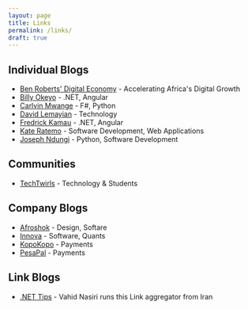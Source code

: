 ```yaml
---
layout: page
title: Links
permalink: /links/
draft: true
---
```


## Individual Blogs

- [Ben Roberts' Digital Economy](https://www.digitaleconomy.ke/blog) - Accelerating Africa's Digital Growth
- [Billy Okeyo](https://billy-okeyo.netlify.app/) - .NET, Angular
- [Carlvin Mwange](https://carlvinjerry.com/) - F#, Python
- [David Lemayian](https://davidlemayian.com/) - Technology
- [Fredrick Kamau](https://fredkamau.com/) - .NET, Angular
- [Kate Ratemo](https://kateratemo.co.ke/blog/) - Software Development, Web Applications
- [Joseph Ndungi](https://dev.to/josephndungi) - Python, Software Development

## Communities

- [TechTwirls](https://techtwirls.co.ke/) - Technology & Students

## Company Blogs

- [Afroshok](https://afroshok.com/work) - Design, Softare
- [Innova](https://blogs.innova.co.ke/) - Software, Quants
- [KopoKopo](https://kopokopo.medium.com/) - Payments
- [PesaPal](https://www.pesapal.com/blog) - Payments

## Link Blogs

- [.NET Tips](https://www.dntips.ir/) - Vahid Nasiri runs this Link aggregator from Iran
